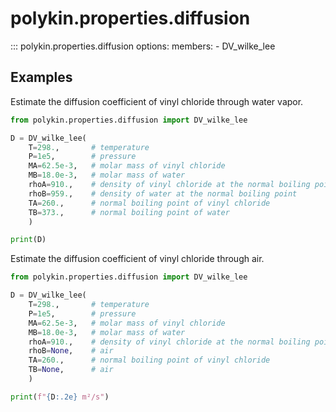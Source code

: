 # polykin.properties.diffusion

::: polykin.properties.diffusion
    options:
        members:
            - DV_wilke_lee

## Examples

Estimate the diffusion coefficient of vinyl chloride through water vapor.

```python exec="on" source="console"
from polykin.properties.diffusion import DV_wilke_lee

D = DV_wilke_lee(
    T=298.,       # temperature
    P=1e5,        # pressure
    MA=62.5e-3,   # molar mass of vinyl chloride
    MB=18.0e-3,   # molar mass of water
    rhoA=910.,    # density of vinyl chloride at the normal boiling point
    rhoB=959.,    # density of water at the normal boiling point
    TA=260.,      # normal boiling point of vinyl chloride
    TB=373.,      # normal boiling point of water
    )

print(D)
```

Estimate the diffusion coefficient of vinyl chloride through air.

```python exec="on" source="console"
from polykin.properties.diffusion import DV_wilke_lee

D = DV_wilke_lee(
    T=298.,       # temperature
    P=1e5,        # pressure
    MA=62.5e-3,   # molar mass of vinyl chloride
    MB=18.0e-3,   # molar mass of water
    rhoA=910.,    # density of vinyl chloride at the normal boiling point
    rhoB=None,    # air
    TA=260.,      # normal boiling point of vinyl chloride
    TB=None,      # air
    )

print(f"{D:.2e} m²/s")
```
